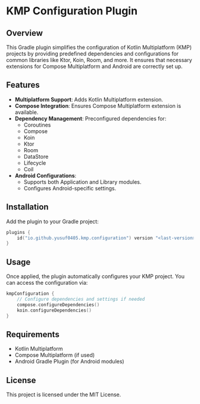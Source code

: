 # KMP Configuration Plugin

## Overview

This Gradle plugin simplifies the configuration of Kotlin Multiplatform (KMP) projects by providing
predefined dependencies and configurations for common libraries like Ktor, Koin, Room, and more. It
ensures that necessary extensions for Compose Multiplatform and Android are correctly set up.

## Features

- **Multiplatform Support**: Adds Kotlin Multiplatform extension.
- **Compose Integration**: Ensures Compose Multiplatform extension is available.
- **Dependency Management**: Preconfigured dependencies for:
    - Coroutines
    - Compose
    - Koin
    - Ktor
    - Room
    - DataStore
    - Lifecycle
    - Coil
- **Android Configurations**:
    - Supports both Application and Library modules.
    - Configures Android-specific settings.

## Installation

Add the plugin to your Gradle project:

```kotlin
plugins {
    id("io.github.yusuf0405.kmp.configuration") version "<last-version>"
}
```

## Usage

Once applied, the plugin automatically configures your KMP project. You can access the configuration
via:

```kotlin
kmpConfiguration { 
    // Configure dependencies and settings if needed
    compose.configureDependencies()
    koin.configureDependencies()
}
```

## Requirements

- Kotlin Multiplatform
- Compose Multiplatform (if used)
- Android Gradle Plugin (for Android modules)

## License

This project is licensed under the MIT License.